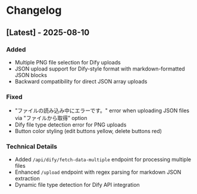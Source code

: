 # Changelog

## [Latest] - 2025-08-10

### Added
- Multiple PNG file selection for Dify uploads
- JSON upload support for Dify-style format with markdown-formatted JSON blocks
- Backward compatibility for direct JSON array uploads

### Fixed
- "ファイルの読み込み中にエラーです。" error when uploading JSON files via "ファイルから取得" option
- Dify file type detection error for PNG uploads
- Button color styling (edit buttons yellow, delete buttons red)

### Technical Details
- Added `/api/dify/fetch-data-multiple` endpoint for processing multiple files
- Enhanced `/upload` endpoint with regex parsing for markdown JSON extraction
- Dynamic file type detection for Dify API integration
